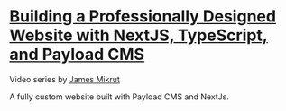 # [Building a Professionally Designed Website with NextJS, TypeScript, and Payload CMS](https://youtube.com/playlist?list=PLjy3Q_oHlvcx_jtUDtGc7xWNsp9gZdm1d&si=fD07_rMWadigev2n)

Video series by [James Mikrut](https://github.com/jmikrut)

A fully custom website built with Payload CMS and NextJs.
